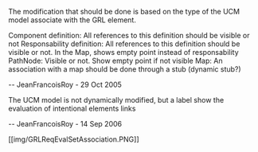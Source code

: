 The modification that should be done is based on the type of the UCM model associate with the GRL element.

Component definition: All references to this definition should be visible or not Responsability definition: All references to this definition should be visible or not. In the Map, shows empty point instead of responsability PathNode: Visible or not. Show empty point if not visible Map: An association with a map should be done through a stub (dynamic stub?)

-- JeanFrancoisRoy - 29 Oct 2005

The UCM model is not dynamically modified, but a label show the evaluation of intentional elements links

-- JeanFrancoisRoy - 14 Sep 2006 

[[img/GRLReqEvalSetAssociation.PNG]]
